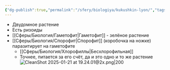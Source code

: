 ```yaml
---
{"dg-publish":true,"permalink":"/sfery/biologiya/kukushkin-lyon/","tags":["Ботаника"]}
---
```


- Двудомное растение
- Есть ризоиды
- [[Сферы/Биология/Гаметофит\|Гаметофит]] - зелёное растение 
- [[Сферы/Биология/Спорофит\|Спорофит]] (коробочка на ножке) паразитирует на гаметофите
	- [[Сферы/Биология/Хлорофиллы\|Бесхлорофильная]]
	- Точнее, питается за его счёт, да и это одно и то же растение
![CleanShot 2025-01-21 at 19.24.01@2x.png|200](/img/user/%D0%90%D1%80%D1%85%D0%B8%D0%B2/%D0%9A%D1%8D%D1%88/CleanShot%202025-01-21%20at%2019.24.01@2x.png)